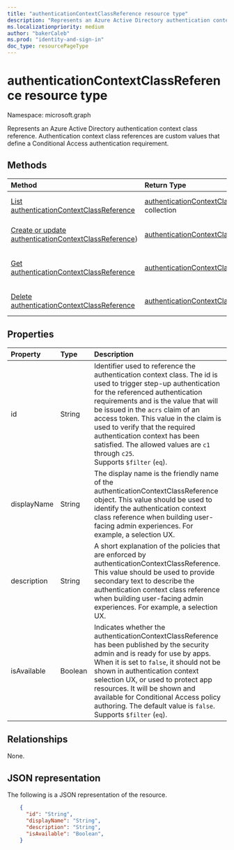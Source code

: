 ```yaml
---
title: "authenticationContextClassReference resource type"
description: "Represents an Azure Active Directory authentication context class reference."
ms.localizationpriority: medium
author: "bakerCaleb"
ms.prod: "identity-and-sign-in"
doc_type: resourcePageType
---
```


# authenticationContextClassReference resource type

Namespace: microsoft.graph

Represents an Azure Active Directory authentication context class reference. Authentication context class references are custom values that define a Conditional Access authentication requirement.

## Methods

| Method       | Return Type | Description |
|:-------------|:------------|:------------|
| [List authenticationContextClassReference](../api/conditionalaccessroot-list-authenticationcontextclassreferences.md) | [authenticationContextClassReference](authenticationContextClassReference.md) collection | Get all of the authenticationContextClassReference objects in the organization. |
| [Create or update authenticationContextClassReference](../api/authenticationcontextclassreference-update.md)) | [authenticationContextClassReference](authenticationContextClassReference.md) | Create or update an authenticationContextClassReference object. |
| [Get authenticationContextClassReference](../api/authenticationcontextclassreference-get.md) | [authenticationContextClassReference](authenticationContextClassReference.md) | Read properties and relationships of a authenticationContextClassReference object. |
| [Delete authenticationContextClassReference](../api/authenticationcontextclassreference-delete.md) | [authenticationContextClassReference](authenticationContextClassReference.md) | Delete an authenticationContextClassReference object. |


## Properties

| Property     | Type        | Description |
|:-------------|:------------|:------------|
|id|String| Identifier used to reference the authentication context class. The id is used to trigger step-up authentication for the referenced authentication requirements and is the value that will be issued in the `acrs` claim of an access token. This value in the claim is used to verify that the required authentication context has been satisfied. The allowed values are `c1` through `c25`. <br/> Supports `$filter` (`eq`).|
|displayName|String| The display name is the friendly name of the authenticationContextClassReference object. This value should be used to identify the authentication context class reference when building user-facing admin experiences. For example, a selection UX.|
|description|String| A short explanation of the policies that are enforced by authenticationContextClassReference. This value should be used to provide secondary text to describe the authentication context class reference when building user-facing admin experiences. For example, a selection UX.|
|isAvailable|Boolean| Indicates whether the authenticationContextClassReference has been published by the security admin and is ready for use by apps. When it is set to `false`, it should not be shown in authentication context selection UX, or used to protect app resources. It will be shown and available for Conditional Access policy authoring. The default value is `false`. <br/> Supports `$filter` (`eq`). |

## Relationships

None.

## JSON representation

The following is a JSON representation of the resource.

<!-- {
  "blockType": "resource",
  "optionalProperties": [
    "displayName",
    "description",
    "sessionControls",
    "grantControls"
  ],
  "@odata.type": "microsoft.graph.authenticationContextClassReference",
  "baseType": "microsoft.graph.entity",
  "keyProperty": "id"
}-->

```json
    {
      "id": "String",
      "displayName": "String",
      "description": "String",
      "isAvailable": "Boolean",
    }

```

<!-- uuid: 16cd6b66-4b1a-43a1-adaf-3a886856ed98
2019-02-04 14:57:30 UTC -->
<!-- {
  "type": "#page.annotation",
  "description": "authenticationContextClassReference resource",
  "keywords": "",
  "section": "documentation",
  "tocPath": ""
}-->
